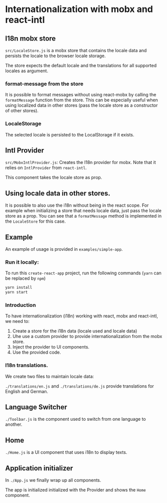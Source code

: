 # Internationalization with mobx and react-intl

## I18n mobx store

`src/LocaleStore.js` is a mobx store that contains the locale data and persists the 
locale to the browser locale storage. 

The store expects the default locale and the translations for all supported locales as argument.

### format-message from the store
It is possible to format messages without using react-mobx by calling the `formatMessage` function from the store. 
This can be especially useful when using localized data in other stores (pass the locale store as a constructor of other stores). 

### LocaleStorage

The selected locale is persisted to the LocalStorage if it exists. 

## Intl Provider

`src/MobxIntlProvider.js`: Creates the I18n provider for mobx. Note that it relies on `IntlProvider` from `react-intl`. 

This component takes the locale store as prop. 

## Using locale data in other stores.

It is possible to also use the i18n without being in the react scope. For example when initializing a 
store that needs locale data, just pass the locale store as a prop. You can see that a `formatMessage` method 
is implemented in the `LocaleStore` for this case. 

## Example

An example of usage is provided in `examples/simple-app`. 

### Run it locally: 
To run this `create-react-app` project, run the following commands (`yarn` can be replaced by `npm`)

```bash
yarn install 
yarn start
```

### Introduction

To have internationalization (i18n) working with react, mobx and react-intl, 
we need to: 

1. Create a store for the i18n data (locale used and locale data)
2. Uhe use a custom provider to provide internationalization from the mobx store. 
3. Inject the provider to UI components.
4. Use the provided code. 

### I18n translations.

We create two files to maintain locale data: 

`./translations/en.js` and `./translations/de.js` provide translations for English and German. 



## Language Switcher

`./Toolbar.js` is the component used to switch from one language to another. 

## Home

`./Home.js` is a UI component that uses i18n to display texts. 


## Application initializer 

In `./App.js` we finally wrap up all components. 

The app is initialized initialized with the Provider and shows the `Home` component. 

